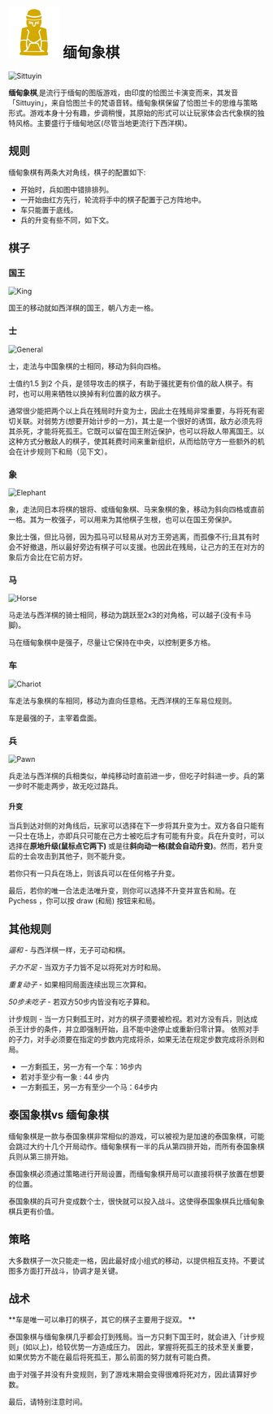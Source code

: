 # ![Sittuyin](https://github.com/gbtami/pychess-variants/blob/master/static/icons/sittuyin.svg) 缅甸象棋

![Sittuyin](https://github.com/gbtami/pychess-variants/blob/master/static/images/SittuyinGuide/Sittuyin.png?raw=true)

**缅甸象棋**,是流行于缅甸的图版游戏，由印度的恰图兰卡演变而来，其发音「Sittuyin」，来自恰图兰卡的梵语音转。缅甸象棋保留了恰图兰卡的思维与策略形式。游戏本身十分有趣，步调稍慢，其原始的形式可以让玩家体会古代象棋的独特风格。主要盛行于缅甸地区(尽管当地更流行下西洋棋)。

## 规则

缅甸象棋有两条大对角线，棋子的配置如下: 

* 开始时，兵如图中错排排列。
* 一开始由红方先行，轮流将手中的棋子配置于己方阵地中。
* 车只能置于底线。
* 兵的升变有些不同，如下文。

## 棋子

### 国王

![King](https://github.com/gbtami/pychess-variants/blob/master/static/images/SittuyinGuide/King.png?raw=true) 

国王的移动就如西洋棋的国王，朝八方走一格。

### 士

![General](https://github.com/gbtami/pychess-variants/blob/master/static/images/SittuyinGuide/General.png?raw=true)

士，走法与中国象棋的士相同，移动为斜向四格。

士值约1.5 到2 个兵，是领导攻击的棋子，有助于骚扰更有价值的敌人棋子。有时，也可以用来牺牲以换掉有利位置的敌方棋子。

通常很少能把两个以上兵在残局时升变为士，因此士在残局非常重要，与将死有密切关联。对弱势方(想要开始计步的一方)，其士是一个很好的诱饵，敌方必须先将其杀死，才能将死孤王。它既可以留在国王附近保护，也可以将敌人带离国王。以这种方式分散敌人的棋子，使其耗费时间来重新组织，从而给防守方一些额外的机会在计步规则下和局（见下文）。

### 象

![Elephant](https://github.com/gbtami/pychess-variants/blob/master/static/images/SittuyinGuide/Elephant.png?raw=true)

象，走法同日本将棋的银将、或缅甸象棋、马来象棋的象，移动为斜向四格或直前一格。其为一枚强子，可以用来为其他棋子生根，也可以在国王旁保护。
 
象比士强，但比马弱，因为孤马可以轻易从对方王旁逃离，而孤像不行;且其有时会不好撤退，所以最好旁边有棋子可以支援。也因此在残局，让己方的王在对方的象后方会比在它前方好。

### 马

 ![Horse](https://github.com/gbtami/pychess-variants/blob/master/static/images/SittuyinGuide/Horse.png?raw=true)

马走法与西洋棋的骑士相同，移动为跳跃至2x3的对角格，可以越子(没有卡马脚)。

马在缅甸象棋中是强子，尽量让它保持在中央，以控制更多方格。

### 车

 ![Chariot](https://github.com/gbtami/pychess-variants/blob/master/static/images/SittuyinGuide/Chariot.png?raw=true)


车走法与象棋的车相同，移动为直向任意格。无西洋棋的王车易位规则。

车是最强的子，主宰着盘面。


### 兵

![Pawn](https://github.com/gbtami/pychess-variants/blob/master/static/images/SittuyinGuide/Pawn.png?raw=true)

兵走法与西洋棋的兵相类似，单纯移动时直前进一步，但吃子时斜进一步。兵的第一步时不能走两步，故无吃过路兵。

#### 升变
当兵到达对侧的对角线后，玩家可以选择在下一步将其升变为士。双方各自只能有一只士在场上，亦即兵只可能在己方士被吃后才有可能有升变。兵在升变时，可以选择在**原地升级(鼠标点它两下)** 或是往**斜向动一格(就会自动升变)**。然而，若升变后的士会攻击到其他子，则不能升变。

若你只有一只兵在场上，则该兵可以在任何格子升变。

最后，若你的唯一合法走法唯升变，则你可以选择不升变并宣告和局。在 Pychess ，你可以按 draw (和局) 按钮来和局。



## 其他规则

*逼和* - 与西洋棋一样，无子可动和棋。

*子力不足* - 当双方子力皆不足以将死对方时和局。

*重复动子* - 如果相同局面连续出现三次算和。

*50步未吃子* - 若双方50步内皆没有吃子算和。

计步规则 - 当一方只剩孤王时，对方的棋子须要被检视。若对方没有兵，则达成杀王计步的条件，并立即强制开始，且不能中途停止或重新归零计算。
依照对手的子力，对手必须要在指定的步数内完成将杀，如果无法在规定步数完成将杀则和局。

* 一方剩孤王，另一方有一个车：16步内
* 若对手至少有一象 : 44 步内
* 一方剩孤王，另一方有至少一个马：64步内

## 泰国象棋vs 缅甸象棋
 
缅甸象棋是一款与泰国象棋非常相似的游戏，可以被视为是加速的泰国象棋，可能会跳过大约十几个开局动作。缅甸象棋有一半的兵从第四排开始，而所有泰国象棋兵则从第三排开始。
 
泰国象棋必须通过策略进行开局设置，而缅甸象棋开局可以直接将棋子放置在想要的位置。
 
泰国象棋的兵可升变成数个士，很快就可以投入战斗。这使得泰国象棋兵比缅甸象棋兵更有价值。


 
## 策略

大多数棋子一次只能走一格，因此最好成小组式的移动，以提供相互支持。不要试图多方面打开战斗，协调才是关键。

## 战术
 
**车是唯一可以串打的棋子，其它的棋子主要用于捉双。 **

泰国象棋与缅甸象棋几乎都会打到残局。当一方只剩下国王时，就会进入「计步规则」(如以上)，给较优势一方造成压力。
因此，掌握将死孤王的技术至关重要，如果优势方不能在最后将死孤王，那么前面的努力就有可能白费。

由于对强子并没有升变规则，到了游戏末期会变得很难将死对方，因此请算好步数。
 
最后，请特别注意时间。